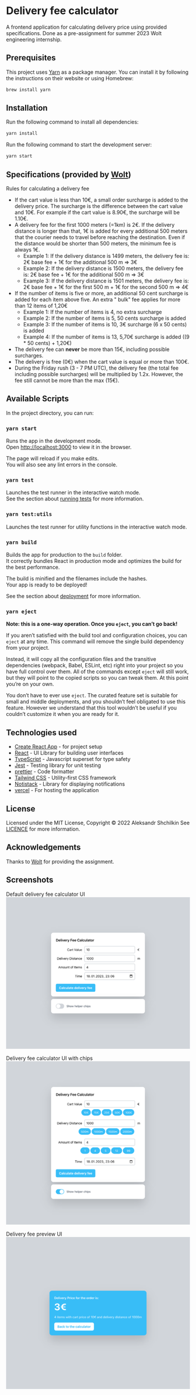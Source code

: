 # Delivery fee calculator

A frontend application for calculating delivery price using provided specifications. Done as a pre-assignment for summer
2023 Wolt engineering internship.

## Prerequisites

This project uses [Yarn](https://yarnpkg.com/) as a package manager. You can install it by following the instructions on
their website or using Homebrew:

```bash
brew install yarn
```

## Installation

Run the following command to install all dependencies:

```bash
yarn install
```

Run the following command to start the development server:

```bash
yarn start
```

## Specifications (provided by [Wolt](https://wolt.com))

Rules for calculating a delivery fee

* If the cart value is less than 10€, a small order surcharge is added to the delivery price. The surcharge is the
  difference between the cart value and 10€. For example if the cart value is 8.90€, the surcharge will be 1.10€.
* A delivery fee for the first 1000 meters (=1km) is 2€. If the delivery distance is longer than that, 1€ is added for
  every additional 500 meters that the courier needs to travel before reaching the destination. Even if the distance
  would be shorter than 500 meters, the minimum fee is always 1€.
    * Example 1: If the delivery distance is 1499 meters, the delivery fee is: 2€ base fee + 1€ for the additional 500 m
      => 3€
    * Example 2: If the delivery distance is 1500 meters, the delivery fee is: 2€ base fee + 1€ for the additional 500 m
      => 3€
    * Example 3: If the delivery distance is 1501 meters, the delivery fee is: 2€ base fee + 1€ for the first 500 m + 1€
      for the second 500 m => 4€
* If the number of items is five or more, an additional 50 cent surcharge is added for each item above five. An extra "
  bulk" fee applies for more than 12 items of 1,20€
    * Example 1: If the number of items is 4, no extra surcharge
    * Example 2: If the number of items is 5, 50 cents surcharge is added
    * Example 3: If the number of items is 10, 3€ surcharge (6 x 50 cents) is added
    * Example 4: If the number of items is 13, 5,70€ surcharge is added ((9 * 50 cents) + 1,20€)
* The delivery fee can __never__ be more than 15€, including possible surcharges.
* The delivery is free (0€) when the cart value is equal or more than 100€.
* During the Friday rush (3 - 7 PM UTC), the delivery fee (the total fee including possible surcharges) will be
  multiplied by 1.2x. However, the fee still cannot be more than the max (15€).

## Available Scripts

In the project directory, you can run:

### `yarn start`

Runs the app in the development mode.\
Open [http://localhost:3000](http://localhost:3000) to view it in the browser.

The page will reload if you make edits.\
You will also see any lint errors in the console.

### `yarn test`

Launches the test runner in the interactive watch mode.\
See the section about [running tests](https://facebook.github.io/create-react-app/docs/running-tests) for more
information.

### `yarn test:utils`

Launches the test runner for utility functions in the interactive watch mode.

### `yarn build`

Builds the app for production to the `build` folder.\
It correctly bundles React in production mode and optimizes the build for the best performance.

The build is minified and the filenames include the hashes.\
Your app is ready to be deployed!

See the section about [deployment](https://facebook.github.io/create-react-app/docs/deployment) for more information.

### `yarn eject`

**Note: this is a one-way operation. Once you `eject`, you can’t go back!**

If you aren’t satisfied with the build tool and configuration choices, you can `eject` at any time. This command will
remove the single build dependency from your project.

Instead, it will copy all the configuration files and the transitive dependencies (webpack, Babel, ESLint, etc) right
into your project so you have full control over them. All of the commands except `eject` will still work, but they will
point to the copied scripts so you can tweak them. At this point you’re on your own.

You don’t have to ever use `eject`. The curated feature set is suitable for small and middle deployments, and you
shouldn’t feel obligated to use this feature. However we understand that this tool wouldn’t be useful if you couldn’t
customize it when you are ready for it.

## Technologies used

- [Create React App](https://create-react-app.dev/) - for project setup
- [React](https://reactjs.org/) - UI Library for building user interfaces
- [TypeScript](https://www.typescriptlang.org/) - Javascript superset for type safety
- [Jest](https://jestjs.io/) - Testing library for unit testing
- [prettier](https://prettier.io/) - Code formatter
- [Tailwind CSS](https://tailwindcss.com/) - Utility-first CSS framework
- [Notistack](https://iamhosseindhv.com/notistack) - Library for displaying notifications
- [vercel](https://vercel.com/) - For hosting the application

## License

Licensed under the MIT License, Copyright © 2022 Aleksandr Shchilkin See [LICENCE](LICENCE) for more information.

## Acknowledgements

Thanks to [Wolt](https://wolt.com/) for providing the assignment.

## Screenshots

Default delivery fee calculator UI
![Delivery fee calculator UI](screenshots/calculator.png?raw=true "Delivery fee calculator UI")

Delivery fee calculator UI with chips
![Delivery fee calculator UI with chips](screenshots/calculator_with_chips.png?raw=true "Delivery fee calculator UI with chips")

Delivery fee preview UI
![Delivery fee preview UI](screenshots/preview.png?raw=true "Delivery fee preview UI")

